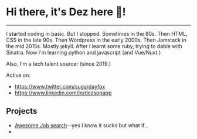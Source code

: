 # Hi there, it's Dez here 👋!
---

I started coding in basic. But I stopped. Sometimes in the 80s.
Then HTML, CSS in the late 90s. 
Then Wordpress in the early 2000s. 
Then Jamstack in the mid 2015s. Mostly jekyll. After I learnt some ruby, trying to dable with Sinatra. 
Now I'm learning python and javascript (and Vue/Nuxt.)

Also, I'm a tech talent sourcer (since 2019.)

Active on:

* https://www.twitter.com/sugardayfox
* https://www.linkedin.com/in/dezsopapp

## Projects

- [Awesome Job search](https://github.com/sugardayfox/awesome-job-search)--yes I know it sucks but what if...
- 
